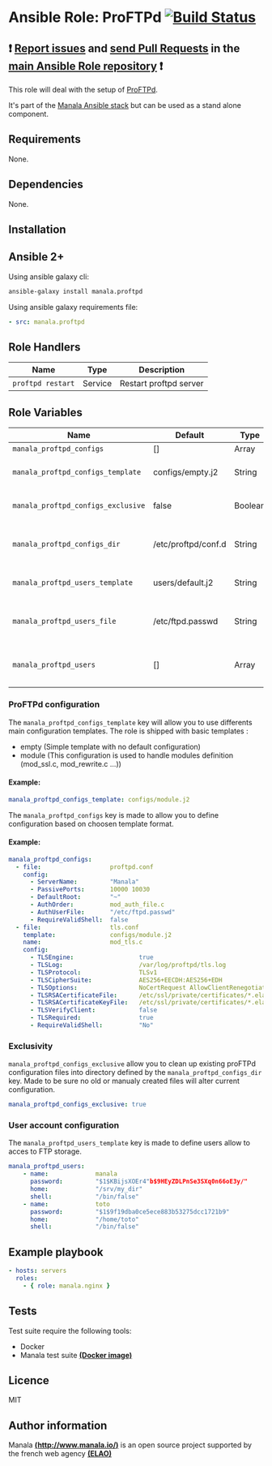 # Ansible Role: ProFTPd [![Build Status](https://travis-ci.org/manala/ansible-role-proftpd.svg?branch=master)](https://travis-ci.org/manala/ansible-role-proftpd)

:exclamation: [Report issues](https://github.com/manala/ansible-roles/issues) and [send Pull Requests](https://github.com/manala/ansible-roles/pulls) in the [main Ansible Role repository](https://github.com/manala/ansible-roles) :exclamation:
--------------------

This role will deal with the setup of [ProFTPd](http://www.proftpd.org/).

It's part of the [Manala Ansible stack](http://www.manala.io) but can be used as a stand alone component.

## Requirements

None.

## Dependencies

None.

## Installation

Ansible 2+
----------

Using ansible galaxy cli:

```bash
ansible-galaxy install manala.proftpd
```

Using ansible galaxy requirements file:

```yaml
- src: manala.proftpd
```

Role Handlers
-------------

| Name              | Type    | Description            |
| ----------------- | ------- | ---------------------- |
| `proftpd restart` | Service | Restart proftpd server |

Role Variables
--------------

| Name                                | Default             | Type    | Description                                 |
| ----------------------------------- | ------------------- | ------- | ------------------------------------------- |
| `manala_proftpd_configs`            | []                  | Array   | Configs                                     |
| `manala_proftpd_configs_template`   | configs/empty.j2    | String  | Template to use to define a config set      |
| `manala_proftpd_configs_exclusive`  | false               | Boolean | Exclusion of existings files                |
| `manala_proftpd_configs_dir`        | /etc/proftpd/conf.d | String  | Path to the main configuration directory    |
| `manala_proftpd_users_template`     | users/default.j2    | String  | Main user config template                   |
| `manala_proftpd_users_file`         | /etc/ftpd.passwd    | String  | proFTPd user accounts definition file       |
| `manala_proftpd_users`              | []                  | Array   | Array of proFTPd user accounts              |

### ProFTPd configuration

The `manala_proftpd_configs_template` key will allow you to use differents main configuration templates. The role is shipped with basic templates :

- empty (Simple template with no default configuration)
- module (This configuration is used to handle modules definition (mod_ssl.c, mod_rewrite.c ...))

#### Example:
```yaml
manala_proftpd_configs_template: configs/module.j2
```

The `manala_proftpd_configs` key is made to allow you to define configuration based on choosen template format.

#### Example:

```yaml
manala_proftpd_configs:
  - file:                   proftpd.conf
    config:
      - ServerName:         "Manala"
      - PassivePorts:       10000 10030
      - DefaultRoot:        "~"
      - AuthOrder:          mod_auth_file.c
      - AuthUserFile:       "/etc/ftpd.passwd"
      - RequireValidShell:  false
  - file:                   tls.conf
    template:               configs/module.j2
    name:                   mod_tls.c
    config:
      - TLSEngine:                  true
      - TLSLog:                     /var/log/proftpd/tls.log
      - TLSProtocol:                TLSv1
      - TLSCipherSuite:             AES256+EECDH:AES256+EDH
      - TLSOptions:                 NoCertRequest AllowClientRenegotiations
      - TLSRSACertificateFile:      /etc/ssl/private/certificates/*.elao.com.pem
      - TLSRSACertificateKeyFile:   /etc/ssl/private/certificates/*.elao.com.pem
      - TLSVerifyClient:            false
      - TLSRequired:                true
      - RequireValidShell:          "No"
```

### Exclusivity

`manala_proftpd_configs_exclusive` allow you to clean up existing proFTPd configuration files into directory defined by the `manala_proftpd_configs_dir` key. Made to be sure no old or manualy created files will alter current configuration.

```yaml
manala_proftpd_configs_exclusive: true
```

### User account configuration

The `manala_proftpd_users_template` key is made to define users allow to acces to FTP storage.

```yaml
manala_proftpd_users:
    - name:             manala
      password:         "$1$KBijsXOEr4"b$9HEyZDLPnSe3SXq0n66oE3y/"
      home:             "/srv/my_dir"
      shell:            "/bin/false"
    - name:             toto
      password:         "$1$9f19dba0ce5ece883b53275dcc1721b9"
      home:             "/home/toto"
      shell:            "/bin/false"
```

Example playbook
----------------

```yaml
- hosts: servers
  roles:
    - { role: manala.nginx }
```

Tests
-----

Test suite require the following tools:

- Docker
- Manala test suite [**(Docker image)**](https://github.com/manala/docker-image-ansible-debian)

Licence
-------
MIT

Author information
------------------

Manala [**(http://www.manala.io/)**](http://www.manala.io) is an open source project supported by the french web agency [**(ELAO)**](http://www.elao.com)

